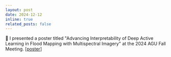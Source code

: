 ```yaml
---
layout: post
date: 2024-12-12
inline: true
related_posts: false
---
```


🚀 I presented a poster titled "Advancing Interpretability of Deep Active Learning in Flood Mapping with Multispectral Imagery" at the 2024 AGU Fall Meeting. [[poster](../assets/pdf/AGU24_poster_final_hlee.pdf)]

